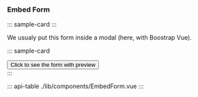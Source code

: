 ### Embed Form

::: sample-card
<embed-form url="https://projects.icij.org/the-implant-files/graphics/#/device-related-incidents-in-europe" :height="330" no-preview class="card card-sm mx-auto my-4 pt-2"></embed-form>
:::

We usualy put this form inside a modal (here, with Boostrap Vue).

::: sample-card
<div class="p-4 text-center">
  <button class="btn btn-info font-weight-bold" @click="$refs.formModal.show()">
    Click to see the form with preview
  </button>
</div>
<b-modal hide-footer lazy title="Embed form with a preview" ref="formModal" size="lg">
  <embed-form no-title url="https://projects.icij.org/the-implant-files/graphics/#/device-related-incidents-in-europe?no-embeddable-footer=1" :height="550"></embed-form>
</b-modal>
:::

::: api-table ./lib/components/EmbedForm.vue :::
